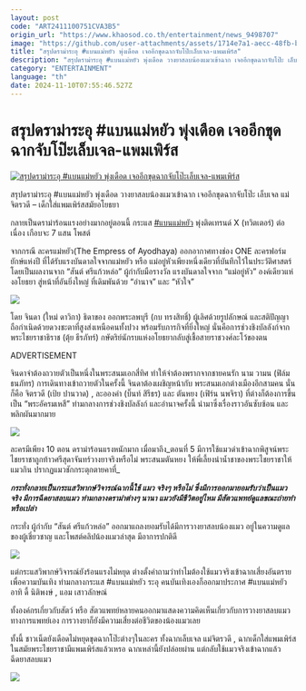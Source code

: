 ```yaml
---
layout: post
code: "ART2411100751CVA3B5"
origin_url: "https://www.khaosod.co.th/entertainment/news_9498707"
image: "https://github.com/user-attachments/assets/1714e7a1-aecc-48fb-baa1-227332b3883f"
title: "สรุปดราม่าระอุ #แบนแม่หยัว พุ่งเดือด เจออีกขุดฉากจับโป๊ะเล็บเจล-แพมเพิร์ส"
description: "สรุปดราม่าระอุ #แบนแม่หยัว พุ่งเดือด วางยาสลบน้องแมวเข้าฉาก เจออีกขุดฉากจับโป๊ะ เล็บเจล แม่จิตรวดี - เด็กใส่แพมเพิร์สสมัยอโยธยา"
category: "ENTERTAINMENT"
language: "th"
date: 2024-11-10T07:55:46.527Z
---
```


# สรุปดราม่าระอุ #แบนแม่หยัว พุ่งเดือด เจออีกขุดฉากจับโป๊ะเล็บเจล-แพมเพิร์ส

[![สรุปดราม่าระอุ #แบนแม่หยัว พุ่งเดือด เจออีกขุดฉากจับโป๊ะเล็บเจล-แพมเพิร์ส](https://www.khaosod.co.th/wpapp/uploads/2024/11/maeyuadrama1011679998.jpg "สรุปดราม่าระอุ #แบนแม่หยัว พุ่งเดือด เจออีกขุดฉากจับโป๊ะเล็บเจล-แพมเพิร์ส")](https://www.khaosod.co.th/wpapp/uploads/2024/11/maeyuadrama1011679998.jpg)

สรุปดราม่าระอุ #แบนแม่หยัว พุ่งเดือด วางยาสลบน้องแมวเข้าฉาก เจออีกขุดฉากจับโป๊ะ เล็บเจล แม่จิตรวดี – เด็กใส่แพมเพิร์สสมัยอโยธยา

กลายเป็นดราม่าร้อนแรงอย่างมากอยู่ตอนนี้ กระแส [#แบนแม่หยัว](https://x.com/search?q=%23%E0%B9%81%E0%B8%9A%E0%B8%99%E0%B9%81%E0%B8%A1%E0%B9%88%E0%B8%AB%E0%B8%A2%E0%B8%B1%E0%B8%A7&src=trend_click&vertical=trends) พุ่งติดเทรนด์ X (ทวิตเตอร์) ต่อเนื่อง เกือบจะ 7 แสน โพสต์

จากกรณี ละครแม่หยัว(The Empress of Ayodhaya) ออกอากาศทางช่อง ONE ละครฟอร์มยักษ์แห่งปี ที่ได้รับแรงบันดาลใจจากแม่หยัว หรือ แม่อยู่หัวเพียงหนึ่งเดียวที่บันทึกไว้ในประวัติศาสตร์ โดยเป็นผลงานจาก “สันต์ ศรีแก้วหล่อ” ผู้กำกับมือรางวัล แรงบันดาลใจจาก “แม่อยู่หัว” องค์เดียวแห่งอโยธยา สู่หน้าที่อันยิ่งใหญ่ ที่เดิมพันด้วย “อำนาจ” และ “หัวใจ”

[![](https://www.khaosod.co.th/wpapp/uploads/2024/11/maeyuadrama1011673.jpg)](https://www.khaosod.co.th/wpapp/uploads/2024/11/maeyuadrama1011673.jpg)

โดย จินดา (ใหม่ ดาวิกา) ธิดาของ ออกพระลพบุรี (กบ ทรงสิทธิ์) ผู้เลิศด้วยรูปลักษณ์ และสติปัญญา ถือกำเนิดด้วยดวงชะตาที่สูงส่งเหนือคนทั้งปวง พร้อมรับภารกิจที่ยิ่งใหญ่ นั่นคือการช่วงชิงบัลลังก์จาก พระไชยราชาธิราช (ตุ้ย ธีรภัทร์) กษัตริย์นักรบแห่งอโยธยากลับสู่เชื้อสายราชวงศ์ละโว้ของตน

ADVERTISEMENT

จินดาจำต้องถวายตัวเป็นหนึ่งในพระสนมเอกสี่ทิศ ทำให้จำต้องพรากจากชายคนรัก นาม วามน (ฟิล์ม ธนภัทร) การเดินทางเข้าถวายตัวในครั้งนี้ จินดาต้องเผชิญหน้ากับ พระสนมเอกต่างเมืองอีกสามคน นั่นก็คือ จิตรวดี (เป้ย ปานวาด) , ละอองคำ (บิ๊นท์ สิรีธร) และ ตันหยง (เฟิร์น นพจิรา) ที่ต่างก็ต้องการขึ้นเป็น “พระอัครมเหสี” ท่ามกลางการช่วงชิงบัลลังก์ และอำนาจครั้งนี้ นำมาซึ่งเรื่องราวอันซับซ้อน และพลิกผันมากมาย

[![](https://www.khaosod.co.th/wpapp/uploads/2024/11/464303533_18468586786043430_6416194127743148485_n.jpg)](https://www.khaosod.co.th/wpapp/uploads/2024/11/464303533_18468586786043430_6416194127743148485_n.jpg)

ละครมีเพียง 10 ตอน ดราม่าร้อนแรงหนักมาก เมื่อมาถึง_ตอนที่ 5 มีการใช้แมวดำเข้าฉากพิสูจน์พระไชยราชาถูกท้าวศรีสุดาจันทร์วางยาจริงหรือไม่ พระสนมตันหยง ให้พี่เลี้ยงนำน้ำชาของพระไชยราชาให้แมวกิน ปรากฏแมวชักกระตุกตายคาที่_

**_กระทั่งกลายเป็นกระแสวิพากษ์วิจารณ์ฉากนี้ใช้ แมว จริงๆ หรือไม่ ซึ่งมีการออกมายอมรับว่าเป็นแมวจริง มีการฉีดยาสลบแมว ท่ามกลางดราม่าต่างๆ นานา แมวยังมีชีวิตอยู่ไหม มีสัตวแพทย์ดูแลขณะถ่ายทำหรือเปล่า_**

กระทั่ง ผู้กำกับ “สันต์ ศรีแก้วหล่อ” ออกมาแถลงยอมรับได้มีการวางยาสลบน้องแมว อยู่ในความดูแลของผู้เชี่ยวชาญ และโพสต์คลิปน้องแมวล่าสุด มีอาการปกติดี

[![](https://www.khaosod.co.th/wpapp/uploads/2024/11/464369805_18468419350043430_4203921482930580434_n.jpg)](https://www.khaosod.co.th/wpapp/uploads/2024/11/464369805_18468419350043430_4203921482930580434_n.jpg)

แต่กระแสวิพากษ์วิจารณ์ยังร้อนแรงไม่หยุด ต่างตั้งคำถามว่าทำไมต้องใช้แมวจริงเข้าฉากเสี่ยงอันตรายเพื่อความบันเทิง ท่ามกลางกระแส #แบนแม่หยัว ระอุ คนบันเทิงเองก็ออกมาประกาศ #แบนแม่หยัว อาทิ ดี้ นิติพงษ์ , แอม เสาวลักษณ์

ทั้งองค์กรเกี่ยวกับสัตว์ หรือ สัตวแพทย์หลายคนออกมาแสดงความคิดเห็นเกี่ยวกับการวางยาสลบแมว ทางการแพทย์เอง การวางยาก็ยังมีความเสี่ยงต่อชีวิตของน้องแมวเลย

ทั้งนี้ ชาวเน็ตยังเดือดไม่หยุดขุดฉากโป๊ะต่างๆในละคร ทั้งฉากเล็บเจล แม่จิตรวดี , ฉากเด็กใส่แพมเพิร์ส ในสมัยพระไชยราชามีแพมเพิร์สแล้วเหรอ ฉากเหล่านี้ยังปล่อยผ่าน แต่กลับใช้แมวจริงเข้าฉากแล้วฉีดยาสลบแมว

[![](https://www.khaosod.co.th/wpapp/uploads/2024/11/maeyuadrama1011672.jpg)](https://www.khaosod.co.th/wpapp/uploads/2024/11/maeyuadrama1011672.jpg)